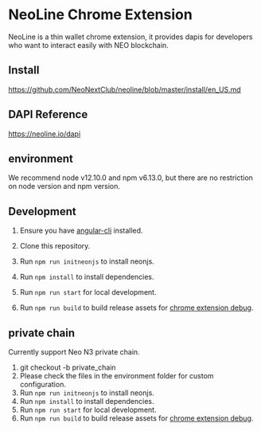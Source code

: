 # NeoLine Chrome Extension

NeoLine is a thin wallet chrome extension, it provides dapis for developers who want to interact easily with NEO blockchain.

## Install

https://github.com/NeoNextClub/neoline/blob/master/install/en_US.md

## DAPI Reference

https://neoline.io/dapi

## environment

We recommend node v12.10.0 and npm v6.13.0, but there are no restriction on node version and npm version.

## Development

1. Ensure you have [angular-cli](https://angular.io/cli) installed.
2. Clone this repository.

1. Run `npm run initneonjs` to install neonjs.
2. Run `npm install` to install dependencies.
3. Run `npm run start` for local development.
4. Run `npm run build` to build release assets for [chrome extension debug](https://developer.chrome.com/extensions/tut_debugging).

## private chain

Currently support Neo N3 private chain.

1. git checkout -b private_chain
2. Please check the files in the environment folder for custom configuration.
3. Run `npm run initneonjs` to install neonjs.
4. Run `npm install` to install dependencies.
5. Run `npm run start` for local development.
6. Run `npm run build` to build release assets for [chrome extension debug](https://developer.chrome.com/extensions/tut_debugging).
